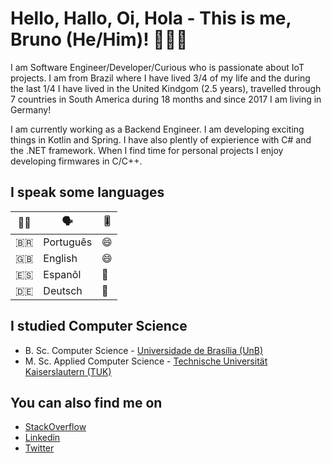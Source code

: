 # Hello, Hallo, Oi, Hola - This is me, Bruno (He/Him)! 👨🏾‍💻

I am Software Engineer/Developer/Curious who is passionate about IoT projects. I am from Brazil where I have lived 3/4 of my life and the during the last 1/4 I have lived in the United Kindgom (2.5 years), travelled through 7 countries in South America during 18 months and since 2017 I am living in Germany!
 
I am currently working as a Backend Engineer. I am developing exciting things in Kotlin and Spring. I have also plently of expierience with C# and the .NET framework. When I find time for personal projects I enjoy developing firmwares in C/C++. 

## I speak some languages
|🏳️‍🌈| 🗣️  |  🎚️ | 
|---|---|---|
|🇧🇷| Português | 😄 |
|🇬🇧| English | 😄 |
|🇪🇸| Espanõl | 🙂 | 
|🇩🇪| Deutsch | 🤨 | 


## I studied Computer Science
- B. Sc. Computer Science - [Universidade de Brasília (UnB)](http://www.unb.br)
- M. Sc. Applied Computer Science - [Technische Universität Kaiserslautern (TUK)](https://www.uni-kl.de)

## You can also find me on
- [StackOverflow](https://stackoverflow.com/users/1842580/bruno-pessanha)
- [Linkedin](https://www.linkedin.com/in/brunopessanha/)
- [Twitter](https://twitter.com/Brun0Pessanha)

<!--
**brunopessanha/brunopessanha** is a ✨ _special_ ✨ repository because its `README.md` (this file) appears on your GitHub profile.

Here are some ideas to get you started:

- 🔭 I’m currently working on ...
- 🌱 I’m currently learning ...
- 👯 I’m looking to collaborate on ...
- 🤔 I’m looking for help with ...
- 💬 Ask me about ...
- 📫 How to reach me: ...
- 😄 Pronouns: ...
- ⚡ Fun fact: ...
-->
